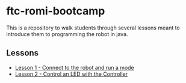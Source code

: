 # ftc-romi-bootcamp

This is a repository to walk students through several lessons meant to introduce them to programming the robot in java.

## Lessons
* [Lesson 1 - Connect to the robot and run a mode](./lessons/lesson-1.md)
* [Lesson 2 - Control an LED with the Controller](./lessons/lesson-2.md)